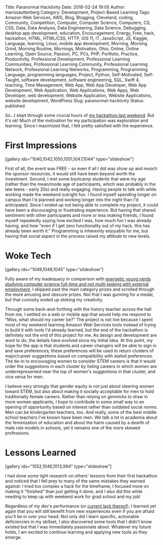 Title: Paranormal Hacktivity
Date: 2018-02-24 19:05
Author: marissautterberg
Category: Development, Project-Based Learning
Tags: Amazon Web Services, AWS, Blog, Blogging, Cleveland, coding, Community, Competition, Computer, Computer Science, Computers, CS, CSS, Data, Data Analysis, Data Engineering, Data Science, Debugging, desktop app development, education, Encouragement, Energy, Free, hack, hackathon, HTML, HTML/CSS, HTTP, iOS 11, IT, JavaScript, JS, Kaggle, Language, learning, Linux, mobile app development, Morning, Morning Grind, Morning Routine, Mornings, Motivation, Ohio, Online, Online Learning, Open Source, Passion, PC, PCs, PHP, Portfolio, Practice, Productivity, Professional Development, Professional Learning Communities, Professional Learning Community, Professional Learning Network, Professional Learning Networks, Programming, Programming Language, programming languages, Project, Python, Self-Motivated, Self-Taught, software development, software engineering, SQL, Swift 4, teaching, Time Management, Web App, Web App Developer, Web App Development, Web Application, Web Applications, Web Apps, Web Developer, web development, Website Application, Website Applications, website development, WordPress
Slug: paranormal-hacktivity
Status: published

So...I slept through some crucial hours of [my hackathon last
weekend](http://hack.cwru.edu/). But it's ok! Much of the motivation for
my participation was exploration and learning. Since I maximized that, I
felt pretty satisfied with the experience.

First Impressions
=================

\[gallery ids="1040,1042,1050,1051,1047,1044" type="slideshow"\]

First of all, the event was FREE - so even if all I did was show up and
mooch the sponsor resources, it would still have been beyond worth the
investment. Second, I met some bootcamp students that were my age
(rather than the mean/mode age of participants, which was probably in
the late teens - early 20s) and really engaging. Having people to talk
with while working made the weekend outright fun. I found myself
spending longer on campus than I'd planned and working longer into the
night than I'd anticipated. Since I ended up not being able to complete
my project, it could have been a discouraging or frustrating experience.
But having that shared sentiment with other participants and more or
less making friends, I found myself repeatedly saying how excited I was,
how much fun I was already having, and how "even if I get zero
functionality out of my hack, this has already been worth it."
Programming is inherently enjoyable for me, but having that social
aspect in the process raised my attitude to new levels.

Woke Tech
=========

\[gallery ids="1049,1048,1045" type="slideshow"\]

Fully aware of my inadequacy in comparison with [energetic young nerds
studying computer science full-time and not multi-tasking with external
employment](https://hackcwru-v.devpost.com/submissions?ref_content=winner_announcement_email&ref_feature=engagement&ref_medium=email&utm_campaign=winner_announcement_email&utm_medium=email&utm_source=winner_announcement_email?),
I skipped past the main category prizes and scrolled through the more
amusing and obscure prizes. Not that I was gunning for a medal, but that
curiosity ended up stoking my creativity.

Through some back-and-forthing with the history teacher across the hall
from me, I settled on a web or mobile app that would help me respond to
"Miss, what should my career be?" The project is not live because I
spent most of my weekend learning Amazon Web Services tools instead of
trying to build it with tools I'd already learned, but the end of the
hackathon is definitely not the end of this project for me. As design
and development are wont to do, the details have evolved since my
initial idea. At this point, my hope for the app is that students and
career changers will be able to sign in and save preferences; these
preferences will be used to return clusters of major/career suggestions
based on compatibility with stated preferences. The tie-in to
encouraging women to consider STEM careers is that it would order the
suggestions in each cluster by listing careers in which women are
underrepresented near the top of women's suggestions in that cluster,
and vice versa for men.

I believe very strongly that gender equity is not just about steering
women toward STEM, but also about making it socially acceptable for men
to hold traditionally female careers. Rather than relying on gimmicks to
draw in more women applicants, I hope to contribute in some small way to
an opening of opportunity based on interest rather than outdated social
norms. Men can be kindergarten teachers, too. And really, some of the
best middle school teachers I've known have been men. We talk a lot in
academia about the feminization of education and about the harm caused
by a dearth of male role models in schools, yet it remains one of the
more skewed professions.

Lessons Learned
===============

\[gallery ids="1052,1046,1013,994" type="slideshow"\]

I had done some light research on others' lessons from their first
hackathon and noticed that I fell prey to many of the same mistakes they
warned against: I tried too complex a hack for the timeframe, I focused
more on making it "finished" than just getting it done, and I also did
this while needing to keep up with weekend work for grad school and my
job!

Regardless of my dev's performance (or [current lack
thereof](https://github.com/mUtterberg)), I learned yet again that you
will still benefit from new experiences even if you are afraid you'll be
in over your head. Not only did I learn specific, actionable
deficiencies in my skillset, I also discovered some tools that I didn't
know existed but that I was immediately passionate about. Whatever my
future holds, I am excited to continue learning and applying new tools
as they emerge.
